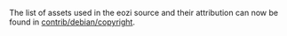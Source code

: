 The list of assets used in the eozi source and their attribution can now be found in [contrib/debian/copyright](../contrib/debian/copyright).

